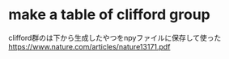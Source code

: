 # make a table of clifford group
clifford群のは下から生成したやつをnpyファイルに保存して使った
https://www.nature.com/articles/nature13171.pdf

